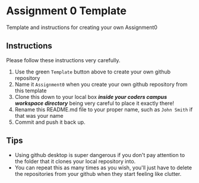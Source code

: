 # Assignment 0 Template
Template and instructions for creating your own Assignment0

## Instructions

Please follow these instructions very carefully.

1. Use the green `Template` button above to create your own github repository
2. Name it `Assignment0` when you create your own github repository from this template
3. Clone this down to your local box _**inside your coders campus workspace directory**_ being very careful to place it exactly there!
4. Rename this README.md file to your proper name, such as `John Smith` if that was your name
5. Commit and push it back up.

## Tips

- Using github desktop is super dangerous if you don't pay attention to the folder that it clones your local repository into.
- You can repeat this as many times as you wish, you'll just have to delete the repositories from your github when they start feeling like clutter.

